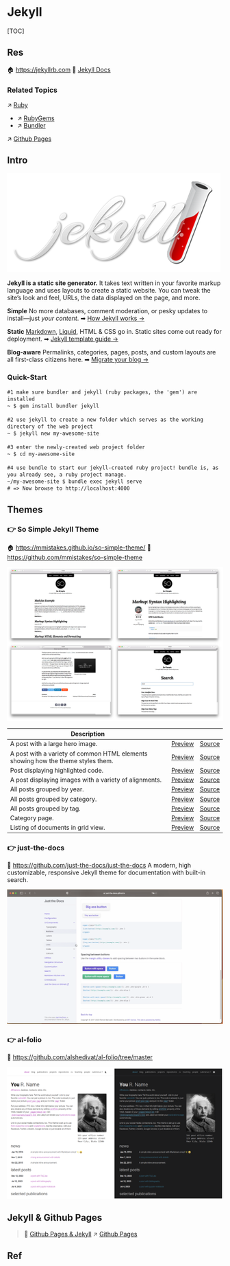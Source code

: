 # Jekyll

[TOC]



## Res
🏠 https://jekyllrb.com
📂 [Jekyll Docs](https://jekyllrb.com/docs/)


### Related Topics
↗ [Ruby](../../../../../../🔑%20CS%20Core/👩‍💻%20Computer%20Languages%20&%20Programming%20Methodology/Interpreted%20Languages/Ruby/Ruby.md)
- ↗ [RubyGems](../../../../../../🔑%20CS%20Core/👩‍💻%20Computer%20Languages%20&%20Programming%20Methodology/🛠️%20Programming%20Tool%20Chain/Project%20Builder%20&%20Manager/🔬%20Language-Specific%20Managers/Ruby%20Managers/Package%20&%20Dependency%20Managers/RubyGems.md)
- ↗ [Bundler](../../../../../../🔑%20CS%20Core/👩‍💻%20Computer%20Languages%20&%20Programming%20Methodology/🛠️%20Programming%20Tool%20Chain/Project%20Builder%20&%20Manager/🔬%20Language-Specific%20Managers/Ruby%20Managers/Package%20&%20Dependency%20Managers/Bundler.md)

↗ [Github Pages](../../../Web%20Software%20Maintenance%20&%20Operations%20Management/🛬%20Web%20Software%20Deployment/Web%20Frontend%20Deployment/🐫%20Static%20Page%20Hosting/Github%20Pages.md)



## Intro
![Jekyll Logo](../../../../../../../Assets/Pics/logo-2x.png)

**Jekyll is a static site generator.** It takes text written in your favorite markup language and uses layouts to create a static website. You can tweak the site’s look and feel, URLs, the data displayed on the page, and more.

**Simple**
No more databases, comment moderation, or pesky updates to install—just *your content*.
➡ [How Jekyll works →](https://jekyllrb.com/docs/usage/)

**Static**
[Markdown](https://daringfireball.net/projects/markdown/), [Liquid](https://github.com/Shopify/liquid/wiki), HTML & CSS go in. Static sites come out ready for deployment.
➡  [Jekyll template guide →](https://jekyllrb.com/docs/templates/)

**Blog-aware**
Permalinks, categories, pages, posts, and custom layouts are all first-class citizens here.
➡  [Migrate your blog →](https://import.jekyllrb.com/)


### Quick-Start
```shell
#1 make sure bundler and jekyll (ruby packages, the 'gem') are installed 
~ $ gem install bundler jekyll

#2 use jekyll to create a new folder which serves as the working directory of the web project
~ $ jekyll new my-awesome-site

#3 enter the newly-created web project folder
~ $ cd my-awesome-site

#4 use bundle to start our jekyll-created ruby project! bundle is, as you already see, a ruby project manage. 
~/my-awesome-site $ bundle exec jekyll serve
# => Now browse to http://localhost:4000
```



## Themes
### 👉 So Simple Jekyll Theme
🏠 https://mmistakes.github.io/so-simple-theme/
🚧 https://github.com/mmistakes/so-simple-theme

![So Simple layouts](../../../../../../../Assets/Pics/screenshots.jpg)

| Description                                                  |                                                              |                                                              |
| ------------------------------------------------------------ | ------------------------------------------------------------ | ------------------------------------------------------------ |
| A post with a large hero image.                              | [Preview](https://mmistakes.github.io/so-simple-theme/layout/layout-hero-image/) | [Source](https://github.com/mmistakes/so-simple-theme/blob/master/docs/_posts/2012-03-14-layout-hero-image.md) |
| A post with a variety of common HTML elements showing how the theme styles them. | [Preview](https://mmistakes.github.io/so-simple-theme/markup/markup-html-elements-and-formatting/) | [Source](https://github.com/mmistakes/so-simple-theme/blob/master/docs/_posts/2013-01-11-markup-html-elements-and-formatting.md) |
| Post displaying highlighted code.                            | [Preview](https://mmistakes.github.io/so-simple-theme/markup-syntax-highlighting/) | [Source](https://github.com/mmistakes/so-simple-theme/blob/master/docs/_posts/2013-08-16-markup-syntax-highlighting.md) |
| A post displaying images with a variety of alignments.       | [Preview](https://mmistakes.github.io/so-simple-theme/markup/markup-image-alignment/) | [Source](https://github.com/mmistakes/so-simple-theme/blob/master/docs/_posts/2013-01-10-markup-image-alignment.md) |
| All posts grouped by year.                                   | [Preview](https://mmistakes.github.io/so-simple-theme/posts/) | [Source](https://github.com/mmistakes/so-simple-theme/blob/master/docs/posts.md) |
| All posts grouped by category.                               | [Preview](https://mmistakes.github.io/so-simple-theme/categories/) | [Source](https://github.com/mmistakes/so-simple-theme/blob/master/docs/categories.md) |
| All posts grouped by tag.                                    | [Preview](https://mmistakes.github.io/so-simple-theme/tags/) | [Source](https://github.com/mmistakes/so-simple-theme/blob/master/docs/tags.md) |
| Category page.                                               | [Preview](https://mmistakes.github.io/so-simple-theme/categories/edge-case/) | [Source](https://github.com/mmistakes/so-simple-theme/blob/master/docs/edge-case.md) |
| Listing of documents in grid view.                           | [Preview](https://mmistakes.github.io/so-simple-theme/recipes/) | [Source](https://github.com/mmistakes/so-simple-theme/blob/master/docs/recipes.md) |


### 👉 just-the-docs
🚧 https://github.com/just-the-docs/just-the-docs
A modern, high customizable, responsive Jekyll theme for documentation with built-in search.

![](../../../../../../../Assets/Pics/Screenshot%202024-02-04%20at%209.29.08PM.png)


### 👉 al-folio
🚧 https://github.com/alshedivat/al-folio/tree/master

![](../../../../../../../Assets/Pics/Screenshot%202024-02-05%20at%2011.59.50AM.png)



## Jekyll & Github Pages
> 🔗 [Github Pages & Jekyll](https://docs.github.com/en/pages/setting-up-a-github-pages-site-with-jekyll/about-github-pages-and-jekyll)
> ↗ [Github Pages](../../../Web%20Software%20Maintenance%20&%20Operations%20Management/🛬%20Web%20Software%20Deployment/Web%20Frontend%20Deployment/🐫%20Static%20Page%20Hosting/Github%20Pages.md)





## Ref

